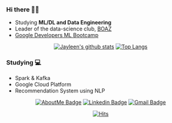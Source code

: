 ### Hi there 👋🏼
- Studying **ML/DL and Data Engineering**
- Leader of the data-science club, [BOAZ](https://www.facebook.com/BOAZbigdata)
- [Google Developers ML Bootcamp](https://events.withgoogle.com/google-developers-mlb-kr-2021/)

<div align=center>

[![Jayleen's github stats](https://github-readme-stats.vercel.app/api?username=jayleenym)](https://github.com/jayleenym/github-readme-stats)
[![Top Langs](https://github-readme-stats.vercel.app/api/top-langs/?username=jayleenym&layout=compact)](https://github.com/jayleenym/github-readme-stats)
</div>

### Studying 💻
- Spark & Kafka
- Google Cloud Platform
- Recommendation System using NLP

<!-- ### Interest
- Yoga🧘🏻‍♀️, Jogging🏃🏻‍♀️, Movies🍿
 -->
<div align=center>

[![AboutMe Badge](http://img.shields.io/badge/-AboutMe-black?style=flat-square&logo=github&link=https://jayleenym.github.io/)](https://jayleenym.github.io/) 
[![Linkedin Badge](https://img.shields.io/badge/-LinkedIn-blue?style=flat-square&logo=Linkedin&logoColor=white&link=https://www.linkedin.com/in/yjmoon/)](https://www.linkedin.com/in/yjmoon/) 
[![Gmail Badge](https://img.shields.io/badge/-Gmail-d14836?style=flat-square&logo=Gmail&logoColor=white&link=mailto:jayleenym@gmail.com)](mailto:jayleenym@gmail.com)
</div>


<div align=center>

[![Hits](https://hits.seeyoufarm.com/api/count/incr/badge.svg?url=https%3A%2F%2Fgithub.com%2Fjayleenm%2Fhit-counter&count_bg=%2379C83D&title_bg=%23555555&icon=&icon_color=%23E7E7E7&title=hits&edge_flat=false)](https://hits.seeyoufarm.com)
</div>
